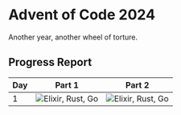 # Advent of Code 2024

Another year, another wheel of torture.

## Progress Report

| Day | Part 1                                                             | Part 2                                                             |
| --- | ------------------------------------------------------------------ | ------------------------------------------------------------------ |
| 1   | ![Elixir, Rust, Go](https://skillicons.dev/icons?i=elixir,rust,go) | ![Elixir, Rust, Go](https://skillicons.dev/icons?i=elixir,rust,go) |

